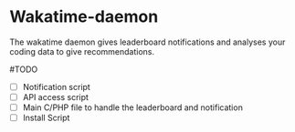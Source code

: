# Wakatime-daemon
The wakatime daemon gives leaderboard notifications and analyses your coding data to give recommendations.

#TODO

- [ ] Notification script
- [ ] API access script
- [ ] Main C/PHP file to handle the leaderboard and notification
- [ ] Install Script